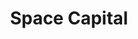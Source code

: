 ---
layout: firm_page
title: "Space Capital"
id: "spacecapital.com"
permalink: "/spacecapitalspacecapital.com/"
website: "https://www.spacecapital.com"
offices: "New York, NY (United States)"
investment_stages: "Seed, Series A"
portfolio_companies: "ALL.SPACE, Afference, aKin, Allevi, Arbol, Armada, Astrobotic, Atlas Space Operations, Bliq, BridgeComm, ClearRoad, Cognitive3D, dClimate, dataPlor, echo3D, Exia Labs, GHGSat, Gaia AI, Globeholder, Gradial, Guardian RF, HawkEye 360, Hedron, ICEYE, Impulse Space, Kayhan Space, Kepler, Kognitive Networks, Krucial, LeoLabs, Lunar Outpost, Lux Aeterna, Made In Space, Matidor, Mobius Labs, Muon Space, NanoRacks, Neurophos, Oxford Space Systems, Picterra, Planet, Quantum Xchange, Radian Aerospace, Regrow, Rendered.ai, Revolution Space, Roadio, Rocket Lab, SkyWatch, Solar Foods, SpaceX, SpeQtral, Threaded, Totum Labs, Ursa Major, Varda, Violet Labs, World View, Xona Space Systems, zephr"
portfolio_link: "https://www.spacecapital.com/portfolio"
investment_markets: "GPS, geospatial intelligence, communications"
founded_year: "2017"
description: "Space Capital is an early-stage venture capital firm investing in the space economy, specifically focused on unlocking the value in space technology stacks such as GPS, geospatial intelligence, and communications. They are actively investing out of their third fund and manage over $150 million in assets. Their partners have extensive experience in building rockets, satellites, and operating systems."
linkedin: "https://www.linkedin.com/company/spacecapital"
twitter: "https://twitter.com/spacecapital"
instagram: "https://www.instagram.com/spacecapital"
team_page: "https://www.spacecapital.com/team"
investor_type: "Venture Capital"
crunchbase: "https://www.crunchbase.com/organization/space-capital-partners"
pitchbook: "https://pitchbook.com/profiles/investor/266089-06"

# SEO Optimization
meta_title: "Space Capital - VC Firm - projectstartups.com"
meta_description: "Space Capital, Space Capital is an early-stage venture capital firm investing in the space economy, specifically focused on unlocking the value in space technology s..."
meta_keywords: "Space Capital, GPS, geospatial intelligence, communications, VC firm, venture capital, startup investor, projectstartups.com"
canonical_url: "https://vc.projectstartups.com/spacecapitalspacecapital.com/"
---